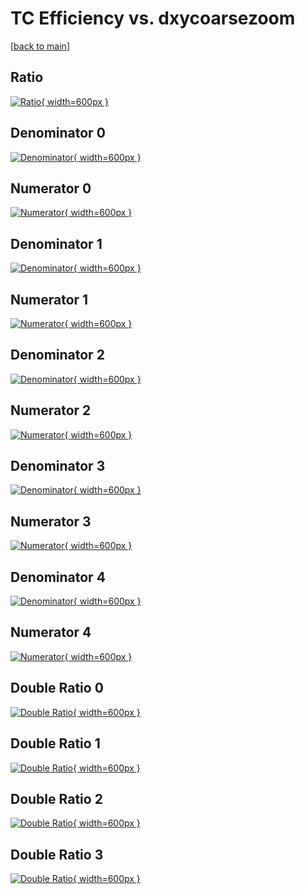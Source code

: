 # TC Efficiency vs. dxycoarsezoom

[[back to main](./)]



## Ratio

[![Ratio](../mtv/var/TC_xtr_13_-1_eff_dxycoarsezoom.png){ width=600px }](../mtv/var/TC_xtr_13_-1_eff_dxycoarsezoom.pdf)

## Denominator 0

[![Denominator](../mtv/den/TC_xtr_13_-1_eff_dxycoarsezoom_den0.png){ width=600px }](../mtv/den/TC_xtr_13_-1_eff_dxycoarsezoom_den0.pdf)

## Numerator 0

[![Numerator](../mtv/num/TC_xtr_13_-1_eff_dxycoarsezoom_num0.png){ width=600px }](../mtv/num/TC_xtr_13_-1_eff_dxycoarsezoom_num0.pdf)

## Denominator 1

[![Denominator](../mtv/den/TC_xtr_13_-1_eff_dxycoarsezoom_den1.png){ width=600px }](../mtv/den/TC_xtr_13_-1_eff_dxycoarsezoom_den1.pdf)

## Numerator 1

[![Numerator](../mtv/num/TC_xtr_13_-1_eff_dxycoarsezoom_num1.png){ width=600px }](../mtv/num/TC_xtr_13_-1_eff_dxycoarsezoom_num1.pdf)

## Denominator 2

[![Denominator](../mtv/den/TC_xtr_13_-1_eff_dxycoarsezoom_den2.png){ width=600px }](../mtv/den/TC_xtr_13_-1_eff_dxycoarsezoom_den2.pdf)

## Numerator 2

[![Numerator](../mtv/num/TC_xtr_13_-1_eff_dxycoarsezoom_num2.png){ width=600px }](../mtv/num/TC_xtr_13_-1_eff_dxycoarsezoom_num2.pdf)

## Denominator 3

[![Denominator](../mtv/den/TC_xtr_13_-1_eff_dxycoarsezoom_den3.png){ width=600px }](../mtv/den/TC_xtr_13_-1_eff_dxycoarsezoom_den3.pdf)

## Numerator 3

[![Numerator](../mtv/num/TC_xtr_13_-1_eff_dxycoarsezoom_num3.png){ width=600px }](../mtv/num/TC_xtr_13_-1_eff_dxycoarsezoom_num3.pdf)

## Denominator 4

[![Denominator](../mtv/den/TC_xtr_13_-1_eff_dxycoarsezoom_den4.png){ width=600px }](../mtv/den/TC_xtr_13_-1_eff_dxycoarsezoom_den4.pdf)

## Numerator 4

[![Numerator](../mtv/num/TC_xtr_13_-1_eff_dxycoarsezoom_num4.png){ width=600px }](../mtv/num/TC_xtr_13_-1_eff_dxycoarsezoom_num4.pdf)

## Double Ratio 0

[![Double Ratio](../mtv/ratio/TC_xtr_13_-1_eff_dxycoarsezoom_ratio0.png){ width=600px }](../mtv/ratio/TC_xtr_13_-1_eff_dxycoarsezoom_ratio0.pdf)

## Double Ratio 1

[![Double Ratio](../mtv/ratio/TC_xtr_13_-1_eff_dxycoarsezoom_ratio1.png){ width=600px }](../mtv/ratio/TC_xtr_13_-1_eff_dxycoarsezoom_ratio1.pdf)

## Double Ratio 2

[![Double Ratio](../mtv/ratio/TC_xtr_13_-1_eff_dxycoarsezoom_ratio2.png){ width=600px }](../mtv/ratio/TC_xtr_13_-1_eff_dxycoarsezoom_ratio2.pdf)

## Double Ratio 3

[![Double Ratio](../mtv/ratio/TC_xtr_13_-1_eff_dxycoarsezoom_ratio3.png){ width=600px }](../mtv/ratio/TC_xtr_13_-1_eff_dxycoarsezoom_ratio3.pdf)

